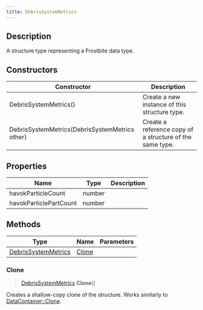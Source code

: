 ```yaml
---
title: DebrisSystemMetrics
---
```

## Description

A structure type representing a Frostbite data type.

## Constructors

| Constructor                                    | Description                                              |
| ---------------------------------------------- | -------------------------------------------------------- |
| DebrisSystemMetrics()                          | Create a new instance of this structure type.            |
| DebrisSystemMetrics(DebrisSystemMetrics other) | Create a reference copy of a structure of the same type. |

## Properties

| Name                   | Type   | Description |
| ---------------------- | ------ | ----------- |
| havokParticleCount     | number |             |
| havokParticlePartCount | number |             |

## Methods

| Type                                       | Name            | Parameters |
| ------------------------------------------ | --------------- | ---------- |
| [DebrisSystemMetrics](/vext/ref/fb/debrissystemmetrics/) | [Clone](#clone) |            |

### Clone

> [DebrisSystemMetrics](/vext/ref/fb/debrissystemmetrics/) **Clone**()

Creates a shallow-copy clone of the structure. Works similarly to [DataContainer::Clone](/vext/ref/shared/class/datacontainer#clone).
